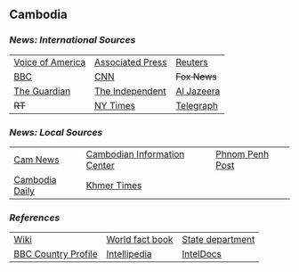 ## Cambodia ##

### _News: International Sources_ ###
|   |   |   |
| --- | --- | --- |
| [Voice of America](https://www.voanews.com/search?search_api_fulltext=Cambodia&type=1&sort_by=publication_time) | [Associated Press](https://apnews.com/Cambodia) | [Reuters](https://www.reuters.com/search/news?sortBy=&dateRange=&blob=cambodia) |
| [BBC](https://www.bbc.com/news/topics/c8nq32jwj8mt/cambodia) | [CNN](http://edition.cnn.com/SPECIALS/cambodia/) | ~~Fox News~~ |
| [The Guardian](https://www.theguardian.com/world/cambodia)  | [The Independent](https://www.independent.co.uk/topic/Cambodia) | [Al Jazeera](https://www.aljazeera.com/topics/country/cambodia.html) |
| ~~RT~~ | [NY Times](https://www.nytimes.com/topic/destination/cambodia) | [Telegraph](https://www.telegraph.co.uk/cambodia/) |

### _News: Local Sources_ ###
|   |   |   |
| --- | --- | --- |
| [Cam News](http://www.camnews.org/topics/cambodia-news/) | [Cambodian Information Center](http://cambodia.org/news/) | [Phnom Penh Post](https://phnompenhpost.com/) |
| [Cambodia Daily](https://english.cambodiadaily.com/category/news/) | [Khmer Times](https://www.khmertimeskh.com/) |  |


### _References_ ###
|   |   |   |
| --- | --- | --- |
| [Wiki](https://en.wikipedia.org/wiki/Cambodia) | [World fact book](https://www.cia.gov/library/publications/the-world-factbook/geos/cb.html) | [State department](https://www.state.gov/countries-areas/cambodia/) |
| [BBC Country Profile](https://www.bbc.com/news/world-asia-pacific-13006539) | [Intellipedia](https://intellipedia.intelink.gov/wiki/Cambodia) | [IntelDocs](https://inteldocs.intelink.gov/search/folder?q=Cambodia) |
